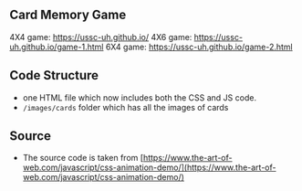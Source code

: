 ## Card Memory Game

4X4 game: https://ussc-uh.github.io/
4X6 game: https://ussc-uh.github.io/game-1.html
6X4 game: https://ussc-uh.github.io/game-2.html

## Code Structure

- one HTML file which now includes both the CSS and JS code.
- `/images/cards` folder which has all the images of cards

## Source

- The source code is taken from [https://www.the-art-of-web.com/javascript/css-animation-demo/](https://www.the-art-of-web.com/javascript/css-animation-demo/)


